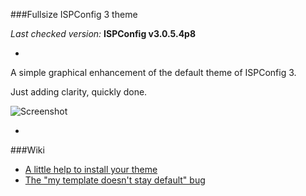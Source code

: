 ###Fullsize ISPConfig 3 theme

*Last checked version:*  **ISPConfig v3.0.5.4p8**

-

A simple graphical enhancement of the default theme of ISPConfig 3.

Just adding clarity, quickly done.


![Screenshot](https://lab.l3dlp.com/github/fullsize-ispconfig-theme/screenshot.jpg)


-

###Wiki

 - [A little help to install your theme](https://github.com/l3dlp/fullsize-ispconfig-theme/wiki/How-to-install)
 - [The "my template doesn't stay default" bug](https://github.com/l3dlp/fullsize-ispconfig-theme/wiki/Skip-ISPConfig's-bug)
